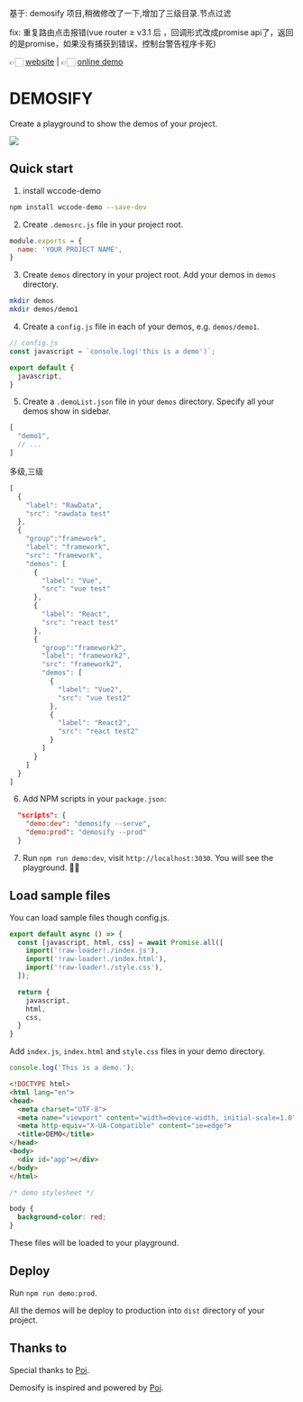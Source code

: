 基于: demosify 项目,稍微修改了一下,增加了三级目录.节点过滤

fix: 重复路由点击报错(vue router ≥ v3.1 后 ，回调形式改成promise api了，返回的是promise，如果没有捕获到错误，控制台警告程序卡死)



👉🏻 [website](https://www.demosify.com) | 👉🏻 [online demo](https://demosify.github.io/demosify-demo/)

# DEMOSIFY

Create a playground to show the demos of your project.

![](docs/banner-s.jpg)

## Quick start

1. install wccode-demo

```bash
npm install wccode-demo --save-dev
```

2. Create `.demosrc.js` file in your project root.

```js
module.exports = {
  name: 'YOUR PROJECT NAME',
}
```

3. Create `demos` directory in your project root. Add your demos in `demos` directory.

```bash
mkdir demos
mkdir demos/demo1
```

4. Create a `config.js` file in each of your demos, e.g. `demos/demo1`.

```js
// config.js
const javascript = `console.log('this is a demo')`;

export default {
  javascript,
}
```

5. Create a `.demoList.json` file in your `demos` directory. Specify all your demos show in sidebar.

```js
[
  "demo1",
  // ...
]
```
 多级,三级
```js
[
  {
    "label": "RawData",
    "src": "rawdata test"
  },
  {
    "group":"framework",
    "label": "framework",
    "src": "framework",
    "demos": [
      {
        "label": "Vue",
        "src": "vue test"
      },
      {
        "label": "React",
        "src": "react test"
      },
      {
        "group":"framework2",
        "label": "framework2",
        "src": "framework2",
        "demos": [
          {
            "label": "Vue2",
            "src": "vue test2"
          },
          {
            "label": "React2",
            "src": "react test2"
          }
        ]
      }
    ]
  }
]
```

6. Add NPM scripts in your `package.json`:

```json
  "scripts": {
    "demo:dev": "demosify --serve",
    "demo:prod": "demosify --prod"
  }
```

7. Run `npm run demo:dev`, visit `http://localhost:3030`. You will see the playground. ✌🏻

## Load sample files

You can load sample files though config.js.

```js
export default async () => {
  const [javascript, html, css] = await Promise.all([
    import('!raw-loader!./index.js'),
    import('!raw-loader!./index.html'),
    import('!raw-loader!./style.css'),
  ]);

  return {
    javascript,
    html,
    css,
  }
}
```

Add `index.js`, `index.html` and `style.css` files in your demo directory.

```js
console.log('This is a demo.');
```

```html
<!DOCTYPE html>
<html lang="en">
<head>
  <meta charset="UTF-8">
  <meta name="viewport" content="width=device-width, initial-scale=1.0">
  <meta http-equiv="X-UA-Compatible" content="ie=edge">
  <title>DEMO</title>
</head>
<body>
  <div id="app"></div>
</body>
</html>
```

```css
/* demo stylesheet */

body {
  background-color: red;
}
```

These files will be loaded to your playground.

## Deploy

Run `npm run demo:prod`.

All the demos will be deploy to production into `dist` directory of your project.

## Thanks to

Special thanks to [Poi](https://github.com/egoist/poi).

Demosify is inspired and powered by [Poi](https://poi.js.org/).
